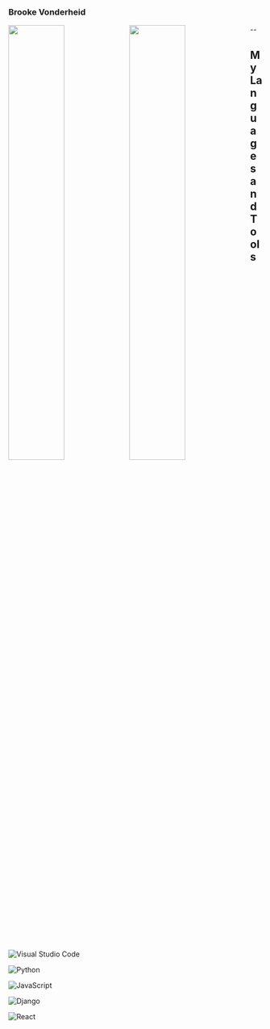 ### Brooke Vonderheid

<img align="left" width="47%" src="https://github-readme-stats.vercel.app/api?username=BrookaBrooke&theme=beufy&show_icons=true"/>

<img align="left" width="47%" src="https://github-readme-stats.vercel.app/api/top-langs/?username=BrookaBrooke&theme=beufy"/>

--

## My Languages and Tools

![Visual Studio Code](https://img.shields.io/badge/Visual%20Studio%20Code-0078d7.svg?style=for-the-badge&logo=visual-studio-code&logoColor=white)

![Python](https://img.shields.io/badge/python-3670A0?style=for-the-badge&logo=python&logoColor=ffdd54)

![JavaScript](https://img.shields.io/badge/javascript-%23323330.svg?style=for-the-badge&logo=javascript&logoColor=%23F7DF1E)

![Django](https://img.shields.io/badge/django-%23092E20.svg?style=for-the-badge&logo=django&logoColor=white)

![React](https://img.shields.io/badge/react-%2320232a.svg?style=for-the-badge&logo=react&logoColor=%2361DAFB)
